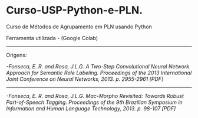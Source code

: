 # Curso-USP-Python-e-PLN.
Curso de Métodos de Agrupamento em PLN usando Python

Ferramenta utilizada - (Google Colab)



___
Origens:

*-Fonseca, E. R. and Rosa, J.L.G. A Two-Step Convolutional Neural Network Approach for Semantic Role Labeling. Proceedings of the 2013 International Joint Conference on Neural Networks, 2013. p. 2955-2961 [PDF]*
___
*-Fonseca, E. R. and Rosa, J.L.G. Mac-Morpho Revisited: Towards Robust Part-of-Speech Tagging. Proceedings of the 9th Brazilian Symposium in Information and Human Language Technology, 2013. p. 98-107 [PDF]*

